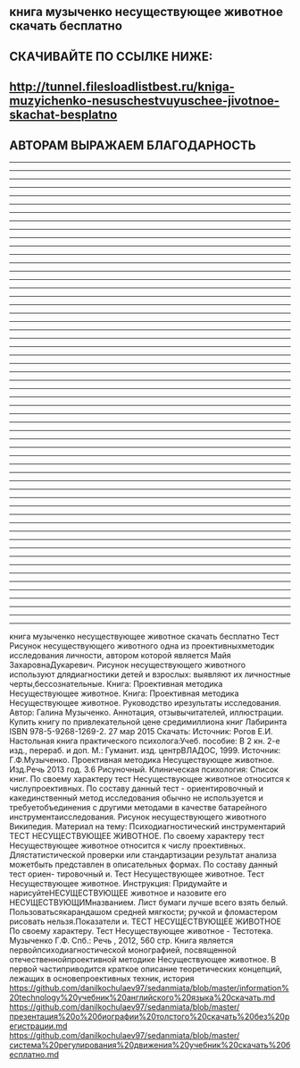 книга музыченко несуществующее животное скачать бесплатно
--------------------------------------------------
СКАЧИВАЙТЕ ПО ССЫЛКЕ НИЖЕ:
--------------------------------------------------
http://tunnel.filesloadlistbest.ru/kniga-muzyichenko-nesuschestvuyuschee-jivotnoe-skachat-besplatno
--------------------------------------------------
АВТОРАМ ВЫРАЖАЕМ БЛАГОДАРНОСТЬ
--------------------------------------------------
--------------------------------------------------
--------------------------------------------------
--------------------------------------------------
--------------------------------------------------
--------------------------------------------------
--------------------------------------------------
--------------------------------------------------
--------------------------------------------------
--------------------------------------------------
--------------------------------------------------
--------------------------------------------------
--------------------------------------------------
--------------------------------------------------
--------------------------------------------------
--------------------------------------------------
--------------------------------------------------
--------------------------------------------------
--------------------------------------------------
--------------------------------------------------
--------------------------------------------------
--------------------------------------------------
--------------------------------------------------
--------------------------------------------------
--------------------------------------------------
--------------------------------------------------
--------------------------------------------------
--------------------------------------------------
--------------------------------------------------
--------------------------------------------------
--------------------------------------------------
--------------------------------------------------
--------------------------------------------------
--------------------------------------------------
--------------------------------------------------
--------------------------------------------------
--------------------------------------------------
--------------------------------------------------
--------------------------------------------------
--------------------------------------------------
--------------------------------------------------
--------------------------------------------------
--------------------------------------------------
--------------------------------------------------
--------------------------------------------------
--------------------------------------------------
--------------------------------------------------
--------------------------------------------------
--------------------------------------------------
--------------------------------------------------
--------------------------------------------------
--------------------------------------------------
--------------------------------------------------
--------------------------------------------------
--------------------------------------------------
--------------------------------------------------
--------------------------------------------------
книга музыченко несуществующее животное скачать бесплатно Тест Рисунок несуществующего животного  одна из проективныхметодик исследования личности, автором которой является Майя ЗахаровнаДукаревич. Рисунок несуществующего животного используют длядиагностики детей и взрослых: выявляют их личностные черты,бессознательные. Книга: Проективная методика Несуществующее животное. Книга: Проективная методика Несуществующее животное. Руководство ирезультаты исследования. Автор: Галина Музыченко. Аннотация, отзывычитателей, иллюстрации. Купить книгу по привлекательной цене средимиллиона книг Лабиринта  ISBN 978-5-9268-1269-2. 27 мар 2015  Скачать:  Источник: Рогов Е.И. Настольная книга практического психолога:Учеб. пособие: В 2 кн.  2-е изд., перераб. и доп.  М.: Гуманит. изд. центрВЛАДОС, 1999.  Источник: Г.Ф.Музыченко. Проективная методика Несуществующее животное. Изд.Речь 2013 год. 3.6 Рисуночный. Клиническая психология: Список книг. По своему характеру тест Несуществующее животное относится к числупроективных. По составу данный тест - ориентировочный и какединственный метод исследования обычно не используется и требуетобъединения с другими методами в качестве батарейного инструментаисследования. Рисунок несуществующего животного  Википедия. Материал на тему: Психодиагностический инструментарий
ТЕСТ НЕСУЩЕСТВУЮЩЕЕ ЖИВОТНОЕ. По своему характеру тест Несуществующее животное относится к числу проективных. Длястатистической проверки или стандартизации результат анализа можетбыть представлен в описательных формах. По составу данный тест ориен- тировочный и. Тест Несуществующее животное. Тест Несуществующее животное. Инструкция: Придумайте и нарисуйтеНЕСУЩЕСТВУЮЩЕЕ животное и назовите его НЕСУЩЕСТВУЮЩИМназванием. Лист бумаги лучше всего взять белый. Пользоватьсякарандашом средней мягкости; ручкой и фломастером рисовать нельзя.Показатели и. ТЕСТ НЕСУЩЕСТВУЮЩЕЕ ЖИВОТНОЕ По своему характеру. Тест Несуществующее животное - Тестотека. Музыченко Г.Ф. Спб.: Речь , 2012, 560 стр. Книга является первойпсиходиагностической монографией, посвященной отечественнойпроективной методике Несуществующее животное. В первой частиприводится краткое описание теоретических концепций, лежащих в основепроективных техник, история
https://github.com/danilkochulaev97/sedanmiata/blob/master/information%20technology%20учебник%20английского%20языка%20скачать.md
https://github.com/danilkochulaev97/sedanmiata/blob/master/презентация%20о%20биографии%20толстого%20скачать%20без%20регистрации.md
https://github.com/danilkochulaev97/sedanmiata/blob/master/система%20регулирования%20движения%20учебник%20скачать%20бесплатно.md